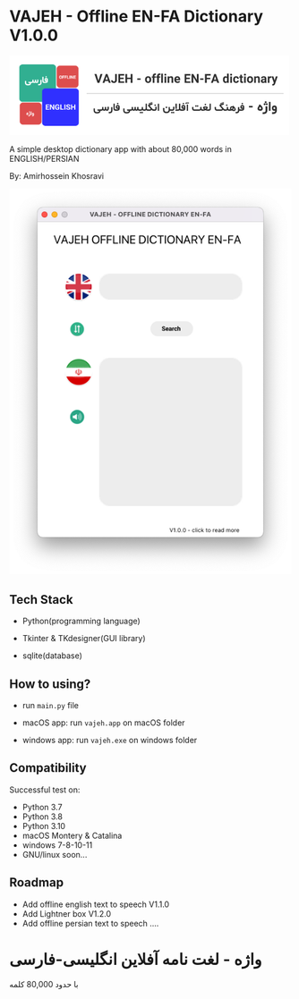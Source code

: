 # VAJEH - Offline EN-FA Dictionary V1.0.0
![header](https://github.com/amirkho-py/vajeh/blob/main/header.png)


A simple desktop dictionary app with about 80,000 words in ENGLISH/PERSIAN

By: Amirhossein Khosravi

![screenshot](https://github.com/amirkho-py/vajeh/blob/main/ScreenShot.png)



## Tech Stack
- Python(programming language)

- Tkinter & TKdesigner(GUI library)

- sqlite(database)
## How to using?

- run `main.py` file

- macOS app: run `vajeh.app` on macOS folder

- windows app: run `vajeh.exe` on windows  folder


## Compatibility
Successful test on:
- Python 3.7
- Python 3.8
- Python 3.10
- macOS Montery & Catalina
- windows 7-8-10-11
- GNU/linux soon...

## Roadmap
- Add offline english text to speech V1.1.0
- Add Lightner box V1.2.0
- Add offline persian text to speech .... 



# واژه - لغت نامه آفلاین انگلیسی-فارسی
با حدود 80,000 کلمه










